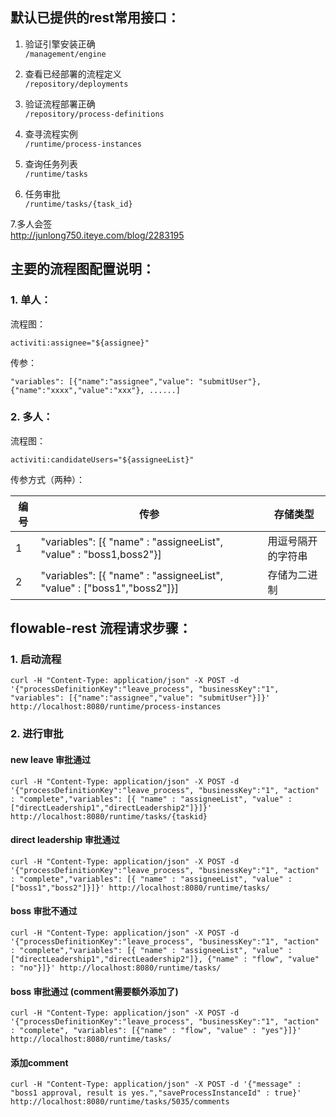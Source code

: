 ## 默认已提供的rest常用接口：
1. 验证引擎安装正确  
`/management/engine`

2. 查看已经部署的流程定义  
 `/repository/deployments`

3. 验证流程部署正确  
`/repository/process-definitions`

4.  查寻流程实例  
`/runtime/process-instances`

5. 查询任务列表  
`/runtime/tasks`

6. 任务审批  
`/runtime/tasks/{task_id}`

7.多人会签  
http://junlong750.iteye.com/blog/2283195

## 主要的流程图配置说明：
### 1. 单人： 
流程图：

    activiti:assignee="${assignee}"

传参：  

    "variables": [{"name":"assignee","value": "submitUser"}, {"name":"xxxx","value":"xxx"}, ......]


### 2. 多人：
流程图：

    activiti:candidateUsers="${assigneeList}"


传参方式（两种）：

编号 |传参 | 存储类型  
--- | --- | ---
1|"variables": [{ "name" : "assigneeList", "value" : "boss1,boss2"}] | 用逗号隔开的字符串 
2|"variables": [{ "name" : "assigneeList", "value" : ["boss1","boss2"]}] | 存储为二进制
 

## flowable-rest 流程请求步骤：

### 1. 启动流程
    curl -H "Content-Type: application/json" -X POST -d '{"processDefinitionKey":"leave_process", "businessKey":"1", "variables": [{"name":"assignee","value": "submitUser"}]}' http://localhost:8080/runtime/process-instances



### 2. 进行审批

#### new leave 审批通过
    curl -H "Content-Type: application/json" -X POST -d '{"processDefinitionKey":"leave_process", "businessKey":"1", "action" : "complete","variables": [{ "name" : "assigneeList", "value" : ["directLeadership1","directLeadership2"]}]}' http://localhost:8080/runtime/tasks/{taskid}


#### direct leadership 审批通过
    curl -H "Content-Type: application/json" -X POST -d '{"processDefinitionKey":"leave_process", "businessKey":"1", "action" : "complete","variables": [{ "name" : "assigneeList", "value" : ["boss1","boss2"]}]}' http://localhost:8080/runtime/tasks/


#### boss 审批不通过
    curl -H "Content-Type: application/json" -X POST -d '{"processDefinitionKey":"leave_process", "businessKey":"1", "action" : "complete","variables": [{ "name" : "assigneeList", "value" : ["directLeadership1","directLeadership2"]}, {"name" : "flow", "value" : "no"}]}' http://localhost:8080/runtime/tasks/


#### boss 审批通过 (comment需要额外添加了)
    curl -H "Content-Type: application/json" -X POST -d '{"processDefinitionKey":"leave_process", "businessKey":"1", "action" : "complete", "variables": [{"name" : "flow", "value" : "yes"}]}' http://localhost:8080/runtime/tasks/

#### 添加comment
    curl -H "Content-Type: application/json" -X POST -d '{"message" : "boss1 approval, result is yes.","saveProcessInstanceId" : true}' http://localhost:8080/runtime/tasks/5035/comments


